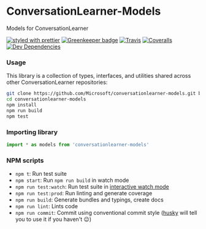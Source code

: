 # ConversationLearner-Models

Models for ConversationLearner

[![styled with prettier](https://img.shields.io/badge/styled_with-prettier-ff69b4.svg)](https://github.com/prettier/prettier)
[![Greenkeeper badge](https://badges.greenkeeper.io/Microsoft/blis-models.svg)](https://greenkeeper.io/)
[![Travis](https://img.shields.io/travis/Microsoft/blis-models.svg)](https://travis-ci.org/Microsoft/blis-models)
[![Coveralls](https://img.shields.io/coveralls/Microsoft/blis-models.svg)](https://coveralls.io/github/Microsoft/blis-models)
[![Dev Dependencies](https://david-dm.org/Microsoft/blis-models/dev-status.svg)](https://david-dm.org/Microsoft/blis-models?type=dev)

### Usage

This library is a collection of types, interfaces, and utilities shared across other ConversationLearner repositories:

```bash
git clone https://github.com/Microsoft/conversationlearner-models.git blis-models
cd conversationlearner-models
npm install
npm run build
npm test
```

### Importing library

```typescript
import * as models from 'conversationlearner-models'
```

### NPM scripts

 - `npm t`: Run test suite
 - `npm start`: Run `npm run build` in watch mode
 - `npm run test:watch`: Run test suite in [interactive watch mode](http://facebook.github.io/jest/docs/cli.html#watch)
 - `npm run test:prod`: Run linting and generate coverage
 - `npm run build`: Generate bundles and typings, create docs
 - `npm run lint`: Lints code
 - `npm run commit`: Commit using conventional commit style ([husky](https://github.com/typicode/husky) will tell you to use it if you haven't :wink:)
